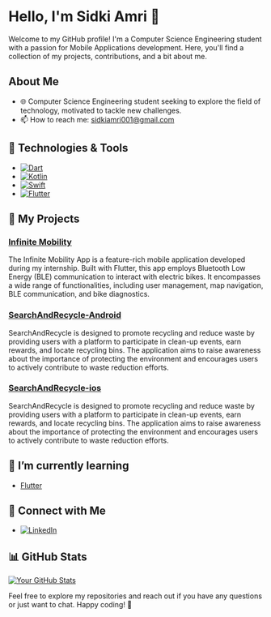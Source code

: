 # Hello, I'm Sidki Amri 👋

Welcome to my GitHub profile! I'm a Computer Science Engineering student with a passion for Mobile Applications development. Here, you'll find a collection of my projects, contributions, and a bit about me.

## About Me

- 🌐 Computer Science Engineering student seeking to explore the field of technology, motivated to tackle new challenges.
- 📫 How to reach me: [sidkiamri001@gmail.com](mailto:sidkiamri001@gmail.com)

## 🔧 Technologies & Tools

- [![Dart](https://img.shields.io/badge/-Dart-333333?style=flat&logo=dart)](https://example.com)
- [![Kotlin](https://img.shields.io/badge/-Kotlin-333333?style=flat&logo=kotlin)](https://example.com)
- [![Swift](https://img.shields.io/badge/-Swift-333333?style=flat&logo=swift)](https://example.com)
- [![Flutter](https://img.shields.io/badge/-Flutter-333333?style=flat&logo=flutter)](https://example.com)

## 🚀 My Projects

### [Infinite Mobility]([https://github.com/sidkiamri/InfiniteMobilityApp-flutter])

The Infinite Mobility App is a feature-rich mobile application developed during my internship. Built with Flutter, this app employs Bluetooth Low Energy (BLE) communication to interact with electric bikes. It encompasses a wide range of functionalities, including user management, map navigation, BLE communication, and bike diagnostics.

### [SearchAndRecycle-Android]([https://github.com/sidkiamri/SearchAndRecycle-Android])

SearchAndRecycle is designed to promote recycling and reduce waste by providing users with a platform to participate in clean-up events, earn rewards, and locate recycling bins. The application aims to raise awareness about the importance of protecting the environment and encourages users to actively contribute to waste reduction efforts.

### [SearchAndRecycle-ios]([https://github.com/sidkiamri/SearchAndRecycle-ios])

SearchAndRecycle is designed to promote recycling and reduce waste by providing users with a platform to participate in clean-up events, earn rewards, and locate recycling bins. The application aims to raise awareness about the importance of protecting the environment and encourages users to actively contribute to waste reduction efforts.


## 🌱 I’m currently learning

- [Flutter](https://example.com)

## 🤝 Connect with Me

- [![LinkedIn](https://img.shields.io/badge/LinkedIn-Profile-blue)](https://www.linkedin.com/in/sidki-amri/)

## 📊 GitHub Stats

[![Your GitHub Stats](https://github-readme-stats.vercel.app/api?username=sidkiamri&show_icons=true&hide_title=true&count_private=true&theme=radical)](https://github.com/sidkiamri)

Feel free to explore my repositories and reach out if you have any questions or just want to chat. Happy coding! 🚀

<!--
**sidkiamri/sidkiamri** is a ✨ _special_ ✨ repository because its `README.md` (this file) appears on your GitHub profile.

Here are some ideas to get you started:

- 🔭 I’m currently working on ...
- 🌱 I’m currently learning ...
- 👯 I’m looking to collaborate on ...
- 🤔 I’m looking for help with ...
- 💬 Ask me about ...
- 📫 How to reach me: ...
- 😄 Pronouns: ...
- ⚡ Fun fact: ...
-->
